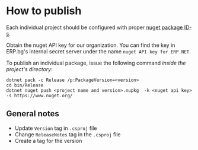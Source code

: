 # How to publish

Each individual project should be configured with proper 
[nuget package ID-s](https://docs.microsoft.com/en-us/dotnet/core/tools/csproj#nuget-metadata-properties).

Obtain the nuget API key for our organization. You can find the key in ERP.bg's internal secret server
under the name `nuget API key for ERP.NET`.

To publish an individual package, issue the following command *inside the project's directory*:

```shell
dotnet pack -c Release /p:PackageVersion=<version>
cd bin/Release
dotnet nuget push <project name and version>.nupkg  -k <nuget api key>  -s https://www.nuget.org/
```

## General notes

* Update `Version` tag in `.csproj` file
* Change `ReleaseNotes` tag in the `.csproj` file
* Create a tag for the version
